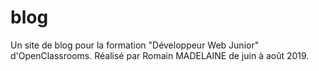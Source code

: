 # blog
Un site de blog pour la formation "Développeur Web Junior" d'OpenClassrooms.
Réalisé par Romain MADELAINE de juin à août 2019.

